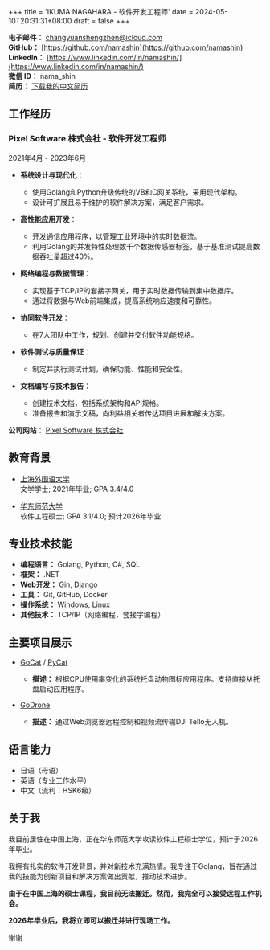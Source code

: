 +++
title = 'IKUMA NAGAHARA - 软件开发工程师'
date = 2024-05-10T20:31:31+08:00
draft = false
+++

**电子邮件：** [changyuanshengzhen@icloud.com](mailto:changyuanshengzhen@icloud.com)  
**GitHub：** [https://github.com/namashin](https://github.com/namashin)  
**LinkedIn：** [https://www.linkedin.com/in/namashin/](https://www.linkedin.com/in/namashin/)  
**微信 ID：** nama_shin  
**简历：** [下载我的中文简历](/resume/resume-ch.pdf)

## 工作经历

### Pixel Software 株式会社 - 软件开发工程师

2021年4月 - 2023年6月

- **系统设计与现代化**：
  - 使用Golang和Python升级传统的VB和C网关系统，采用现代架构。
  - 设计可扩展且易于维护的软件解决方案，满足客户需求。

- **高性能应用开发**：
  - 开发通信应用程序，以管理工业环境中的实时数据流。
  - 利用Golang的并发特性处理数千个数据传感器标签，基于基准测试提高数据吞吐量超过40%。

- **网络编程与数据管理**：
  - 实现基于TCP/IP的套接字网关，用于实时数据传输到集中数据库。
  - 通过将数据与Web前端集成，提高系统响应速度和可靠性。

- **协同软件开发**：
  - 在7人团队中工作，规划、创建并交付软件功能规格。

- **软件测试与质量保证**：
  - 制定并执行测试计划，确保功能、性能和安全性。

- **文档编写与技术报告**：
  - 创建技术文档，包括系统架构和API规格。
  - 准备报告和演示文稿，向利益相关者传达项目进展和解决方案。

**公司网站：** [Pixel Software 株式会社](https://www.pixelsoft.co.jp/pc/index.html)

## 教育背景

- [上海外国语大学](https://www.shisu.edu.cn/)  
  文学学士; 2021年毕业; GPA 3.4/4.0

- [华东师范大学](https://www.ecnu.edu.cn/)  
  软件工程硕士; GPA 3.1/4.0; 预计2026年毕业

## 专业技术技能

- **编程语言：** Golang, Python, C#, SQL
- **框架：** .NET
- **Web开发：** Gin, Django
- **工具：** Git, GitHub, Docker
- **操作系统：** Windows, Linux
- **其他技术：** TCP/IP（网络编程，套接字编程）

## 主要项目展示

- [GoCat](https://github.com/namashin/GoCat) / [PyCat](https://github.com/namashin/PyCat)
  - **描述：** 根据CPU使用率变化的系统托盘动物图标应用程序。支持直接从托盘启动应用程序。

- [GoDrone](https://github.com/namashin/GoDrone)
  - **描述：** 通过Web浏览器远程控制和视频流传输DJI Tello无人机。

## 语言能力

- 日语（母语）
- 英语（专业工作水平）
- 中文（流利：HSK6级）

## 关于我

我目前居住在中国上海，正在华东师范大学攻读软件工程硕士学位，预计于2026年毕业。

我拥有扎实的软件开发背景，并对新技术充满热情。我专注于Golang，旨在通过我的技能为创新项目和解决方案做出贡献，推动技术进步。

**由于在中国上海的硕士课程，我目前无法搬迁。然而，我完全可以接受远程工作机会。**

**2026年毕业后，我将立即可以搬迁并进行现场工作。**

谢谢
